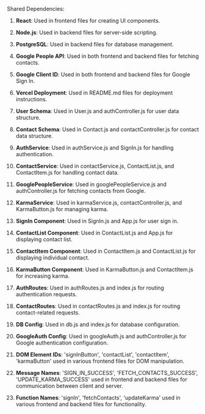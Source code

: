 Shared Dependencies:

1. **React**: Used in frontend files for creating UI components.

2. **Node.js**: Used in backend files for server-side scripting.

3. **PostgreSQL**: Used in backend files for database management.

4. **Google People API**: Used in both frontend and backend files for fetching contacts.

5. **Google Client ID**: Used in both frontend and backend files for Google Sign In.

6. **Vercel Deployment**: Used in README.md files for deployment instructions.

7. **User Schema**: Used in User.js and authController.js for user data structure.

8. **Contact Schema**: Used in Contact.js and contactController.js for contact data structure.

9. **AuthService**: Used in authService.js and SignIn.js for handling authentication.

10. **ContactService**: Used in contactService.js, ContactList.js, and ContactItem.js for handling contact data.

11. **GooglePeopleService**: Used in googlePeopleService.js and authController.js for fetching contacts from Google.

12. **KarmaService**: Used in karmaService.js, contactController.js, and KarmaButton.js for managing karma.

13. **SignIn Component**: Used in SignIn.js and App.js for user sign in.

14. **ContactList Component**: Used in ContactList.js and App.js for displaying contact list.

15. **ContactItem Component**: Used in ContactItem.js and ContactList.js for displaying individual contact.

16. **KarmaButton Component**: Used in KarmaButton.js and ContactItem.js for increasing karma.

17. **AuthRoutes**: Used in authRoutes.js and index.js for routing authentication requests.

18. **ContactRoutes**: Used in contactRoutes.js and index.js for routing contact-related requests.

19. **DB Config**: Used in db.js and index.js for database configuration.

20. **GoogleAuth Config**: Used in googleAuth.js and authController.js for Google authentication configuration.

21. **DOM Element IDs**: 'signInButton', 'contactList', 'contactItem', 'karmaButton' used in various frontend files for DOM manipulation.

22. **Message Names**: 'SIGN_IN_SUCCESS', 'FETCH_CONTACTS_SUCCESS', 'UPDATE_KARMA_SUCCESS' used in frontend and backend files for communication between client and server.

23. **Function Names**: 'signIn', 'fetchContacts', 'updateKarma' used in various frontend and backend files for functionality.